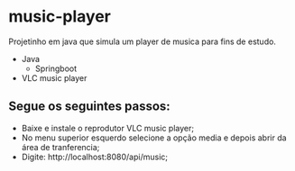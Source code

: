 # music-player
Projetinho em java que simula um player de musica para fins de estudo.

- Java
  - Springboot
- VLC music player


## Segue os seguintes passos:

- Baixe e instale o reprodutor VLC music player;
- No menu superior esquerdo selecione a opção media e depois abrir da área de tranferencia;
- Digite: http://localhost:8080/api/music;
